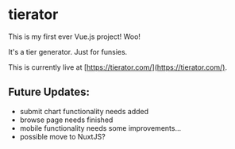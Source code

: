 # tierator

This is my first ever Vue.js project! Woo!

It's a tier generator. Just for funsies.

This is currently live at [https://tierator.com/](https://tierator.com/).

## Future Updates:

- submit chart functionality needs added
- browse page needs finished
- mobile functionality needs some improvements...
- possible move to NuxtJS?